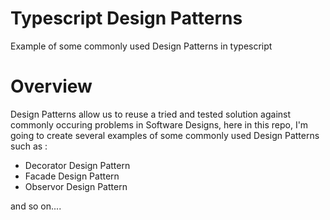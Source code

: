 # Typescript Design Patterns
Example of some commonly used Design Patterns in typescript

# Overview
Design Patterns allow us to reuse a tried and tested solution against commonly occuring problems in Software Designs, here in this repo, I'm going to create several examples of some commonly used Design Patterns such as :

- Decorator Design Pattern
- Facade Design Pattern 
- Observor Design Pattern

and so on....
